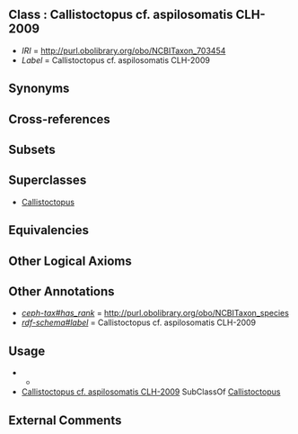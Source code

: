 
## Class : Callistoctopus cf. aspilosomatis CLH-2009

 * *IRI* = http://purl.obolibrary.org/obo/NCBITaxon_703454
 * *Label* = Callistoctopus cf. aspilosomatis CLH-2009

## Synonyms


## Cross-references


## Subsets


## Superclasses

 * [Callistoctopus](../../NCBITaxon/96/NCBITaxon_505396.md)

## Equivalencies


## Other Logical Axioms


## Other Annotations

 * *[ceph-tax#has_rank](../../ceph-tax#has/nk/ceph-tax#has_rank.md)* = http://purl.obolibrary.org/obo/NCBITaxon_species
 * *[rdf-schema#label](../../el/rdf-schema#label.md)* = Callistoctopus cf. aspilosomatis CLH-2009

## Usage

 * -
 * [Callistoctopus cf. aspilosomatis CLH-2009](../../NCBITaxon/54/NCBITaxon_703454.md) SubClassOf [Callistoctopus](../../NCBITaxon/96/NCBITaxon_505396.md)

## External Comments

